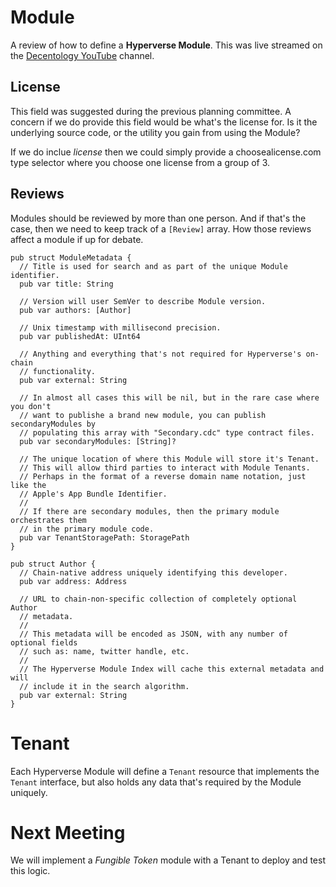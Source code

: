# Module

A review of how to define a **Hyperverse Module**. This was live streamed on
the [Decentology YouTube][0] channel.

## License

This field was suggested during the previous planning committee. A concern if
we do provide this field would be what's the license for. Is it the underlying
source code, or the utility you gain from using the Module?

If we do inclue *license* then we could simply provide a choosealicense.com
type selector where you choose one license from a group of 3.

## Reviews

Modules should be reviewed by more than one person. And if that's the case,
then we need to keep track of a `[Review]` array. How those reviews affect a
module if up for debate.

```cadence
pub struct ModuleMetadata {
  // Title is used for search and as part of the unique Module identifier.
  pub var title: String

  // Version will user SemVer to describe Module version.
  pub var authors: [Author]

  // Unix timestamp with millisecond precision.
  pub var publishedAt: UInt64

  // Anything and everything that's not required for Hyperverse's on-chain
  // functionality.
  pub var external: String

  // In almost all cases this will be nil, but in the rare case where you don't
  // want to publishe a brand new module, you can publish secondaryModules by
  // populating this array with "Secondary.cdc" type contract files.
  pub var secondaryModules: [String]?

  // The unique location of where this Module will store it's Tenant.
  // This will allow third parties to interact with Module Tenants.
  // Perhaps in the format of a reverse domain name notation, just like the
  // Apple's App Bundle Identifier.
  //
  // If there are secondary modules, then the primary module orchestrates them
  // in the primary module code.
  pub var TenantStoragePath: StoragePath
}
```

```cadence
pub struct Author {
  // Chain-native address uniquely identifying this developer.
  pub var address: Address

  // URL to chain-non-specific collection of completely optional Author
  // metadata.
  //
  // This metadata will be encoded as JSON, with any number of optional fields
  // such as: name, twitter handle, etc.
  //
  // The Hyperverse Module Index will cache this external metadata and will
  // include it in the search algorithm.
  pub var external: String
}
```

# Tenant

Each Hyperverse Module will define a `Tenant` resource that implements the
`Tenant` interface, but also holds any data that's required by the Module
uniquely.

# Next Meeting

We will implement a *Fungible Token* module with a Tenant to deploy and test
this logic.

[0]: https://www.youtube.com/watch?v=WFBFo-J8sbE